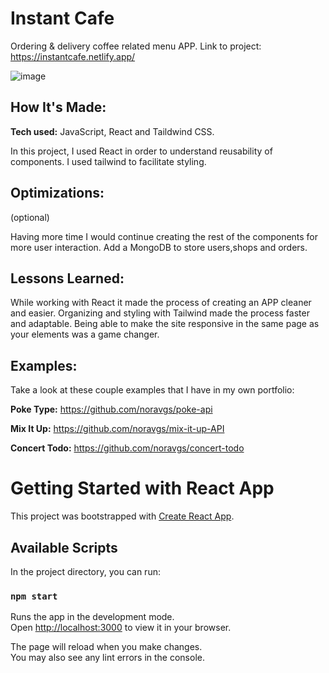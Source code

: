 # Instant Cafe
Ordering & delivery coffee related menu APP. 
Link to project: https://instantcafe.netlify.app/

![image](https://github.com/noravgs/instant-cafe/blob/main/public/Images/instant-cafe-app-sm.gif?raw=true)

## How It's Made:

**Tech used:** JavaScript, React and Taildwind CSS.

In this project, I used React in order to understand reusability of components. I used tailwind to facilitate styling.  

## Optimizations:
(optional)

Having more time I would continue creating the rest of the components for more user interaction. Add a MongoDB to store users,shops and orders. 

## Lessons Learned:

While working with React it made the process of creating an APP cleaner and easier. Organizing and styling with Tailwind made the process faster and adaptable. Being able to make the site responsive in the same page as your elements was a game changer.

## Examples:
Take a look at these couple examples that I have in my own portfolio:

**Poke Type:** https://github.com/noravgs/poke-api

**Mix It Up:** https://github.com/noravgs/mix-it-up-API

**Concert Todo:** https://github.com/noravgs/concert-todo
# Getting Started with React App

This project was bootstrapped with [Create React App](https://github.com/facebook/create-react-app).

## Available Scripts

In the project directory, you can run:

### `npm start`

Runs the app in the development mode.\
Open [http://localhost:3000](http://localhost:3000) to view it in your browser.

The page will reload when you make changes.\
You may also see any lint errors in the console.

